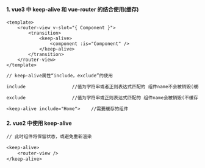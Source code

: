 #### 1. vue3 中 keep-alive 和 vue-router 的结合使用(缓存)

```vue
<template>
    <router-view v-slot="{ Component }">
        <transition>
            <keep-alive>
                <component :is="Component" />
            </keep-alive>
        </transition>
    </router-view>
</template>
```

```txt
// keep-alive属性“include，exclude”的使用

include                 //值为字符串或者正则表达式匹配的 组件name不会被销毁(缓存)

exclude                 //值为字符串或正则表达式匹配的 组件name会被销毁(不缓存)

<keep-alive include="Home">    //需要缓存的组件
```

#### 2. vue2 中使用 keep-alive

```txt
// 此时组件将保留状态，或避免重新渲染

<keep-alive>
    <router-view />
</keep-alive>
```
